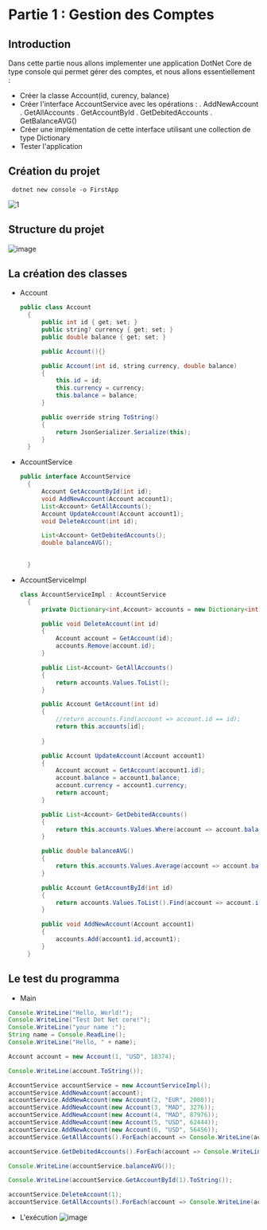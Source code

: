 # Partie 1 : Gestion des Comptes
 
## Introduction

Dans cette partie nous allons implementer une application DotNet Core de type console qui permet gérer des comptes, et nous allons essentiellement : 
   - Créer la classe Account(id, curency, balance)
   - Créer l'interface AccountService avec les opérations :
         . AddNewAccount
         . GetAllAccounts
         . GetAccountById
         . GetDebitedAccounts
         . GetBalanceAVG()
   - Créer une implémentation de cette interface utilisant une collection de type Dictionary
   - Tester l'application
   
 ## Création du projet
     dotnet new console -o FirstApp 
 ![1](https://user-images.githubusercontent.com/52087288/206786169-f1486f07-6e40-48f8-beaa-242949c1e0bd.PNG)

## Structure du projet
![image](https://user-images.githubusercontent.com/52087288/206785955-af633a87-5683-4a9a-a5a0-45800923193a.png)

## La création des classes
+ Account
  ```java
  public class Account
    {
        public int id { get; set; }
        public string? currency { get; set; }
        public double balance { get; set; }

        public Account(){}

        public Account(int id, string currency, double balance)
        {
            this.id = id;
            this.currency = currency;
            this.balance = balance;
        }

        public override string ToString()
        {
            return JsonSerializer.Serialize(this);
        }
    }
  ```
+ AccountService
  ```java
  public interface AccountService
    {
        Account GetAccountById(int id);
        void AddNewAccount(Account account1);
        List<Account> GetAllAccounts();
        Account UpdateAccount(Account account1);
        void DeleteAccount(int id);

        List<Account> GetDebitedAccounts();
        double balanceAVG();

     
    }
  ```
+ AccountServiceImpl
  ```java
  class AccountServiceImpl : AccountService
    {
        private Dictionary<int,Account> accounts = new Dictionary<int, Account>() ;

        public void DeleteAccount(int id)
        {
            Account account = GetAccount(id);
            accounts.Remove(account.id);
        }

        public List<Account> GetAllAccounts()
        {
            return accounts.Values.ToList();
        }

        public Account GetAccount(int id)
        {
            //return accounts.Find(account => account.id == id);
            return this.accounts[id];
    
        }

        public Account UpdateAccount(Account account1)
        {
            Account account = GetAccount(account1.id);
            account.balance = account1.balance;
            account.currency = account1.currency;
            return account;
        }

        public List<Account> GetDebitedAccounts()
        {
            return this.accounts.Values.Where(account => account.balance < 0).ToList();
        }

        public double balanceAVG()
        {
            return this.accounts.Values.Average(account => account.balance);
        }

        public Account GetAccountById(int id)
        {
            return accounts.Values.ToList().Find(account => account.id == id);
        }

        public void AddNewAccount(Account account1)
        {
            accounts.Add(account1.id,account1);
        }
    }
  ```

## Le test du programma
+ Main
 ```java
Console.WriteLine("Hello, World!");
Console.WriteLine("Test Dot Net core!");
Console.WriteLine("your name :");
String name = Console.ReadLine();
Console.WriteLine("Hello, " + name);

Account account = new Account(1, "USD", 18374);

Console.WriteLine(account.ToString());

AccountService accountService = new AccountServiceImpl();
accountService.AddNewAccount(account);
accountService.AddNewAccount(new Account(2, "EUR", 2000));
accountService.AddNewAccount(new Account(3, "MAD", 3276));
accountService.AddNewAccount(new Account(4, "MAD", 87976));
accountService.AddNewAccount(new Account(5, "USD", 62444));
accountService.AddNewAccount(new Account(6, "USD", 56456));
accountService.GetAllAccounts().ForEach(account => Console.WriteLine(account.ToString()));

accountService.GetDebitedAccounts().ForEach(account => Console.WriteLine(account.ToString()));

Console.WriteLine(accountService.balanceAVG());

Console.WriteLine(accountService.GetAccountById(1).ToString());

accountService.DeleteAccount(1);
accountService.GetAllAccounts().ForEach(account => Console.WriteLine(account.ToString()));
  ```
+ L'exécution
   ![image](https://user-images.githubusercontent.com/52087288/206788845-0162e208-eb86-400d-bf52-1c5439180bc4.png)

  
